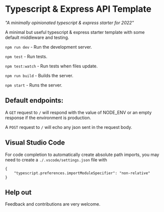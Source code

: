 # Typescript & Express API Template

*"A minimally opinionated typescript & express starter for 2022"*

A minimal but useful typescript & express starter template with some default middleware and testing.

`npm run dev` - Run the development server.

`npm test` - Run tests.

`npm test:watch` - Run tests when files update.

`npm run build` - Builds the server.

`npm start` - Runs the server.
## Default endpoints:

A `GET` request to `/` will respond with the value of NODE_ENV or an empty response if the environment is production.

A `POST` request to `/` will echo any json sent in the request body.

## Visual Studio Code

For code completion to automatically create absolute path imports, you may need to create a `./.vscode/settings.json` file with

```
{
    "typescript.preferences.importModuleSpecifier": "non-relative"
}
```

## Help out

Feedback and contributions are very welcome.